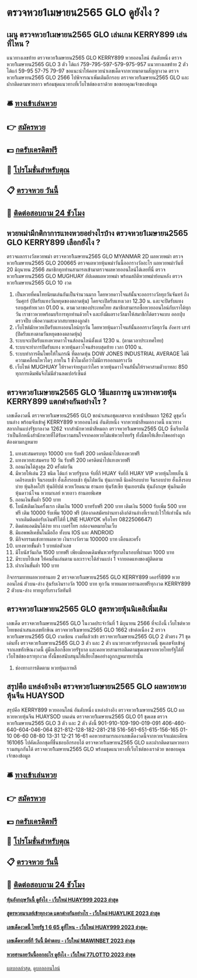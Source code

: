 # ตรวจหวย1เมษายน2565 GLO ดูยังไง ?
## เมนู ตรวจหวย1เมษายน2565 GLO เล่นเกม KERRY899 เล่นที่ไหน ?
แนวทางเลขท้าย ตรวจหวย1เมษายน2565 GLO KERRY899 หวยออนไลน์ อันดับหนึ่ง ตรวจหวย1เมษายน2565 GLO 3 ตัว ได้แก่
759-795-597-579-975-957
แนวทางเลขท้าย 2 ตัว ได้แก่
59-95
57-75
79-97
ขอแนะนำให้คอหวยนำเลขเด็ดจากหวยมาตามสัญญางวด ตรวจหวย1เมษายน2565 GLO 2566 ไปพิจารณาเพิ่มเติมอีกรอบ ตรวจหวย1เมษายน2565 GLO และฝากติดตามหวยลาว พร้อมชุดแนวทางที่เว็บไซต์ของเราด้วย
ขอขอบคุณเจ้าของข้อมูล

## 🛎 [ทางเข้าเล่นหวย](https://bit.ly/3BG5bNw)
## 👉 [สมัครหวย](https://bit.ly/3BG5bNw)
## 💵 [กดรับเครดิตฟรี](https://bit.ly/3C3mvgS)
## 👑 [โปรโมชั่นสำหรับตุณ](https://bit.ly/3C3mvgS)
## 📋 [ตรวจหวย วันนี้](https://bit.ly/3C3mvgS)
## 📱 [ติดต่อสอบถาม 24 ชัวโมง](https://bit.ly/3C3mvgS)

## หวยพม่ามีกติกาการแทงหวยอย่างไรบ้าง ตรวจหวย1เมษายน2565 GLO KERRY899 เลือกยังไง ?
ตรวจผลกรางวัลหวยพม่า ตรวจหวย1เมษายน2565 GLO MYANMAR 2D ผลหวยพม่า ตรวจหวย1เมษายน2565 GLO 200665 ตรวจผลหวยหุ้นพม่าวันนี้ออกรางวัลอะไร ผลหวยพม่าวันที่ 20 มิถุนายน 2566 สมาชิกทุกท่านสามารถเข้ามาตรวจผลหวยออนไลน์ได้เลยที่นี่ ตรวจหวย1เมษายน2565 GLO MUGHUAY อัปเดตผลหวยพม่า พร้อมสถิติหวยพม่าย้อนหลัง ตรวจหวย1เมษายน2565 GLO 10 งวด
1. เป็นหวยที่คนไทยนิยมเล่นกันเป็นจำนวนมาก โดยหวยดาวโจนส์นั้นจะออกรางวัลทุกวันจันทร์ ถึงวันศุกร์ (ปิดรับแทงวันหยุดของตลาดหุ้น) โดยจะเปิดรับแทงเวลา 12.30 น. และจะปิดรับแทงรอบสุดท้ายเวลา 01.00 น. ตามเวลาของประเทศไทย สมาชิกสามารถซื้อหวยออนไลน์กับเราได้ทุกวัน เราชาวหวยพร้อมบริการทุกท่านด้วยใจ และยังมีผลรางวัลมาให้สมาชิกได้ตรวจแบบ ออกปุ๋บตรวจปั๋บ เพื่อความสะดวกสบายของลูกค้า
2. เว็บไซต์มักหวยเปิดรับแทงออนไลน์ทุกวัน โดยหวยหุ้นดาวโจนส์นั้นออกรางวัลทุกวัน อังคาร เสาร์ (ปิดรับแทงตามวันหยุดของตลาดหุ้น)
3. ระบบจะเปิดรับแทงหวยดาวโจนส์ออนไลน์ตั้งแต่ 1230 น. (ตามเวลาประเทศไทย)
4. ระบบจะทำการปิดรับแทง หวยหุ้นดาวโจนส์รอบสุดท้าย เวลา 0100 น.
5. ระบบทำการคืนโพยให้ในกรณี ที่ตลาดหุ้น DOW JONES INDUSTRIAL AVERAGE ไม่มีความเคลื่อนไหวใดๆ ภายใน 1 ชั่วโมงถือว่าไม่มีการออกผลรางวัล
6. เว็บไซต์ MUGHUAY ให้ราคาจ่ายสูงกว่าใคร หวยหุ้นดาวโจนส์นั้นให้ราคาสามตัวบาทละ 850 ทุกการเดิมพันจึงไม่มีส่วนลดเปอร์เซ็นต์

## ตรวจหวย1เมษายน2565 GLO วิธีและการดู แนวทางหวยหุ้น KERRY899 แตกต่างกันอย่างไร ?
เลขเด็ดงวดนี้ ตรวจหวย1เมษายน2565 GLO ขอนำเสนอชุดเลขจาก หวยม้าสีหมอก 1262 ดูชุดวิ่งบนล่าง พร้อมจับเข้าคู่ KERRY899 หวยออนไลน์ อันดับหนึ่ง จากหวยม้าสีหมอกงวดนี้ แนวทางสลากกินแบ่งรัฐบาลงวด 1262 จากสำนักหวยม้าสีหมอก ตรวจหวย1เมษายน2565 GLO ซึ่งเรียกได้ว่าเป็นอีกหนึ่งสำนักหวยที่ได้รับความสนใจจากคอหวยไม่แพ้หวยไทยรัฐ ทั้งนี้ขอให้เสี่ยงโชคอย่างถูกต้องตามกฎหมาย
1. แทงสะสมครบทุก 10000 บาท รับฟรี 200 เครดิตนำไปแทงหวยฟรี
2. แทงหวยสะสมครบ 10 วัน รับฟรี 200 เครดิตนำไปแทงหวยฟรี
3. ถอนเงินได้สูงสุด 20 ครั้งต่อวัน
4. มีหวยให้เล่น 23 ชนิด ได้แก่ หวยรัฐบาล จับยี่กี HUAY จับยี่กี HUAY VIP หวยหุ้นไทยเย็น นิเคอิรอบเช้า จีนรอบเช้า ฮั่งเส็งรอบเช้า หุ้นไต้หวัน หุ้นเกาหลี นิเคอิรอบบ่าย จีนรอบบ่าย ฮั่งเส็งรอบบ่าย หุ้นสิงคโปร์ หุ้นอิยิปต์ หวยเวียดนาม ฮานอย หุ้นรัสเซีย หุ้นเยอรมัน หุ้นอังกฤษ หุ้นอินเดีย หุ้นดาวน์โจน หวยมาเลย์ หวยลาว ฮานอยพิเศษ
5. ถอนเงินขั้นต่ำ 500 บาท
6. โบนัสเติมเงินครั้งแรก เติมเงิน 1000 บาทรับฟรี 200 บาท เติมเงิน 5000 รับเพิ่ม 500 บาทฟรี เติม 10000 รับเพิ่ม 1000 ฟรี (ต้องกดสมัครผ่านทางลิงก์ด้านล่างที่เราแปะไว้ให้เท่านั้น หลังจากเติมติดต่อรับเงินฟรีได้ที่ LINE HUAYOK หรือโทร 0822506647)
7. ติดต่อแอดมินได้ง่าย ทาง เบอร์โทร กล่องจดหมายในเว็บ
8. มีแอพพลิเคชั่นในมือถือ ทั้งบน IOS และ ANDROID
9. มีกิจกรรมแข่งทายผลหวย เงินรางวัลรวม 100000 บาท เดือนละครั้ง
10. แทงหวยขั้นต่ำ 1 บาทต่อตัวเลข
11. มีโบนัสวันเกิด 1500 บาทฟรี เพียงมียอดเดิมพันหวยรัฐบาลในรอบที่ผ่านมา 1000 บาท
12. มีระบบไบ้เลข ให้คนอื่นเล่นตาม และเราจะได้ส่วนแบ่ง 1 จากยอดแทงของผู้ติดตาม
13. ฝากเงินขั้นต่ำ 100 บาท

กิจกรรมทายผลหวยฮานอย 2 ตรวจหวย1เมษายน2565 GLO KERRY899 เคอร์รี่899 หวยออนไลน์ ตัวบน-ล่าง ลุ้นรับเงินรางวัล 1000 บาท ทุกวัน
ทายผลหวยฮานอยฟรีทุกงวด KERRY899 2 ตัวบน-ล่าง ทายถูกรับรางวัลทันที

## ตรวจหวย1เมษายน2565 GLO สูตรหวยหุ้นนิเคอิเพิ่มเติม
เลขเด็ด ตรวจหวย1เมษายน2565 GLO ในงวดประจำวันที่ 1 มิถุนายน 2566 ที่จะถึงนี้ เว็บไซต์หวยไทยขอนำเสนอเลขทักษิณ ตรวจหวย1เมษายน2565 GLO 1662 เข้าต่อเนื่อง 2 ตรวจหวย1เมษายน2565 GLO งวดซ้อน งวดที่แล้วเข้า ตรวจหวย1เมษายน2565 GLO 2 ตัวตรง 71 ชุดเด่นทั้ง ตรวจหวย1เมษายน2565 GLO 3 ตัว และ 2 ตัว แนวทางหวยรัฐบาลงวดนี้ ชุดเลขจับเข้าคู่จากเลขทักษิณงวดนี้ คู่มือเลือกซื้อหวยรัฐบาล และคอหวยสามารถติดตามชุดเลขจากหวยไทยรัฐได้ที่เว็บไซต์ของเราทุกงวด ทั้งนี้ขอสนับสนุนให้เสี่ยงโชคอย่างถูกกฎหมายเท่านั้น
1. ช่องทางการติดตาม หวยหุ้นเกาหลี

## สรุปคือ แหล่งอ้างอิง ตรวจหวย1เมษายน2565 GLO ผลหวยหวยหุ้นจีน HUAYSOD
สรุปคือ KERRY899 หวยออนไลน์ อันดับหนึ่ง แหล่งอ้างอิง ตรวจหวย1เมษายน2565 GLO ผลหวยหวยหุ้นจีน HUAYSOD บนเด่น ตรวจหวย1เมษายน2565 GLO 01 ชุดเลข ตรวจหวย1เมษายน2565 GLO 3 ตัว และ 2 ตัว ดังนี้
901-910-109-190-019-091
406-460-640-604-046-064
821-812-128-182-281-218
516-561-651-615-156-165
01-10
06-60
08-80
13-31
12-21
16-61
คอหวยสามารถเอาเลขเด็ดงวดนี้จากหวยเจ้าแม่ตะเคียน 161065 ไปคัดเลือกชุดที่ชื่นชอบอีกรอบได้ ตรวจหวย1เมษายน2565 GLO และฝากติดตามหวยลาว รวมสนุกกันได้ ตรวจหวย1เมษายน2565 GLO พร้อมชุดแนวทางที่เว็บไซต์ของเราด้วย
ขอขอบคุณเจ้าของข้อมูล

## 🛎 [ทางเข้าเล่นหวย](https://bit.ly/3BG5bNw)
## 👉 [สมัครหวย](https://bit.ly/3BG5bNw)
## 💵 [กดรับเครดิตฟรี](https://bit.ly/3C3mvgS)
## 👑 [โปรโมชั่นสำหรับตุณ](https://bit.ly/3C3mvgS)
## 📋 [ตรวจหวย วันนี้](https://bit.ly/3C3mvgS)
## 📱 [ติดต่อสอบถาม 24 ชัวโมง](https://bit.ly/3C3mvgS)

#### [หุ้นอังกฤษวันนี้ ดูยังไง - เว็บใหม่ HUAY999 2023 ล่าสุด](https://atom.io/themes/หุ้นอังกฤษวันนี้%20ดูยังไง%20-%20เว็บใหม่%20huay999%202023%20ล่าสุด)
#### [สูตรหวยมาเลย์เข้าทุกงวด แตกต่างกันอย่างไร - เว็บใหม่ HUAYLIKE 2023 ล่าสุด](https://atom.io/themes/สูตรหวยมาเลย์เข้าทุกงวด%20แตกต่างกันอย่างไร%20-%20เว็บใหม่%20huaylike%202023%20ล่าสุด)
#### [เลขเด็ดงวดนี้ ไทยรัฐ 1 6 65 ดูที่ไหน - เว็บใหม่ HUAY999 2023 ล่าสุด-](https://atom.io/themes/เลขเด็ดงวดนี้%20ไทยรัฐ%201%206%2065%20ดูที่ไหน%20-%20เว็บใหม่%20huay999%202023%20ล่าสุด-)
#### [เลขเด็ดหวยยี่กี วันนี้ มีคำตอบ - เว็บใหม่ MAWINBET 2023 ล่าสุด](https://atom.io/themes/เลขเด็ดหวยยี่กี%20วันนี้%20มีคำตอบ%20-%20เว็บใหม่%20mawinbet%202023%20ล่าสุด)
#### [หวยฮานอยวันนี้ออกอะไร ดูยังไง - เว็บใหม่ 77LOTTO 2023 ล่าสุด](https://atom.io/themes/หวยฮานอยวันนี้ออกอะไร%20ดูยังไง%20-%20เว็บใหม่%2077lotto%202023%20ล่าสุด)

[ผลบอลล่าสุด](https://siamsport.tv "ผลบอลล่าสุด"), [ดูบอลออนไลน์](https://siamsport.tv/ดูบอลสด "ดูบอลออนไลน์")